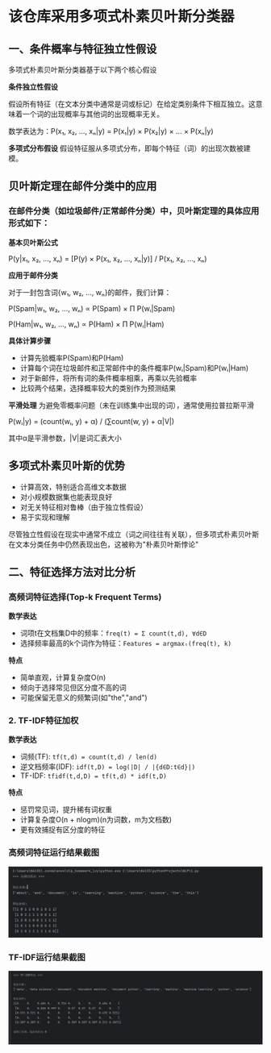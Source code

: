 # 该仓库采用多项式朴素贝叶斯分类器

## 一、条件概率与特征独立性假设

多项式朴素贝叶斯分类器基于以下两个核心假设

**条件独立性假设**

   假设所有特征（在文本分类中通常是词或标记）在给定类别条件下相互独立。这意味着一个词的出现概率与其他词的出现概率无关。

   数学表达为：P(x₁, x₂, ..., xₙ|y) = P(x₁|y) × P(x₂|y) × ... × P(xₙ|y)
   
**多项式分布假设**
   假设特征服从多项式分布，即每个特征（词）的出现次数被建模。

## 贝叶斯定理在邮件分类中的应用

### 在邮件分类（如垃圾邮件/正常邮件分类）中，贝叶斯定理的具体应用形式如下：

**基本贝叶斯公式**
   
   P(y|x₁, x₂, ..., xₙ) = [P(y) × P(x₁, x₂, ..., xₙ|y)] / P(x₁, x₂, ..., xₙ)

**应用于邮件分类**
   
   对于一封包含词{w₁, w₂, ..., wₙ}的邮件，我们计算：
   
   P(Spam|w₁, w₂, ..., wₙ) ∝ P(Spam) × Π P(wᵢ|Spam)
   
   P(Ham|w₁, w₂, ..., wₙ) ∝ P(Ham) × Π P(wᵢ|Ham)

**具体计算步骤**
- 计算先验概率P(Spam)和P(Ham)
- 计算每个词在垃圾邮件和正常邮件中的条件概率P(wᵢ|Spam)和P(wᵢ|Ham)
- 对于新邮件，将所有词的条件概率相乘，再乘以先验概率
- 比较两个结果，选择概率较大的类别作为预测结果

**平滑处理**
   为避免零概率问题（未在训练集中出现的词），通常使用拉普拉斯平滑
   
   P(wᵢ|y) = (count(wᵢ, y) + α) / (∑count(w, y) + α|V|)
   
   其中α是平滑参数，|V|是词汇表大小

## 多项式朴素贝叶斯的优势

- 计算高效，特别适合高维文本数据
- 对小规模数据集也能表现良好
- 对无关特征相对鲁棒（由于独立性假设）
- 易于实现和理解

尽管独立性假设在现实中通常不成立（词之间往往有关联），但多项式朴素贝叶斯在文本分类任务中仍然表现出色，这被称为"朴素贝叶斯悖论"

## 二、特征选择方法对比分析

### 高频词特征选择(Top-k Frequent Terms)

**数学表达**
- 词项t在文档集D中的频率：`freq(t) = Σ count(t,d), ∀d∈D`
- 选择频率最高的k个词作为特征：`Features = argmaxₜ(freq(t), k)`

**特点**
- 简单直观，计算复杂度O(n)
- 倾向于选择常见但区分度不高的词
- 可能保留无意义的频繁词(如"the","and")

### 2. TF-IDF特征加权

**数学表达**
- 词频(TF): `tf(t,d) = count(t,d) / len(d)`
- 逆文档频率(IDF): `idf(t,D) = log(|D| / |{d∈D:t∈d}|)`
- TF-IDF: `tfidf(t,d,D) = tf(t,d) * idf(t,D)`

**特点**
- 惩罚常见词，提升稀有词权重
- 计算复杂度O(n + nlogm)(n为词数，m为文档数)
- 更有效捕捉有区分度的特征


### 高频词特征运行结果截图
![高频词特征运行结果](./高频词特征-yxy.png)

### TF-IDF运行结果截图
![TF-IDF运行结果](./TF-IDF-yxy.png)
